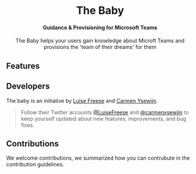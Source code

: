 <h1 align="center">
  <br>The Baby<br>
</h1>

<h4 align="center">
  Guidance & Provisioning for Microsoft Teams
</h4>

<p align="center">The Baby helps your users gain knowledge about Microft Teams and provisions the 'team of their dreams' for them </p>

## Features

## Developers

The baby is an initiative by [Luise Freese](https://m365princess.com) and [Carmen Ysewijn](https://digipersonal.com/). 
> Follow their Twitter accounts [@LuiseFreese](https://twitter.com/LuiseFreese) and [@carmenysewijn](https://twitter.com/carmenyusewijn) to keep yourself updated about new features, improvements, and bug fixes.

## Contributions

We welcome contributions, we summarized how you can contrubute in the contribution guidelines. 



